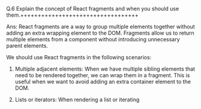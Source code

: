  Q.6 Explain the concept of React fragments and when you should use them.++++++++++++++++++++++++++++++++++

 Ans: React fragments are a way to group multiple elements together without adding an extra wrapping element to the DOM. Fragments allow us to return multiple elements from a component without introducing unnecessary parent elements.

 We should use React fragments in the following scenarios:

1. Multiple adjacent elements: When we have multiple sibling elements that need to be rendered together, we can wrap them in a fragment. This is useful when we want to avoid adding an extra container element to the DOM.

2. Lists or iterators: When rendering a list or iterating